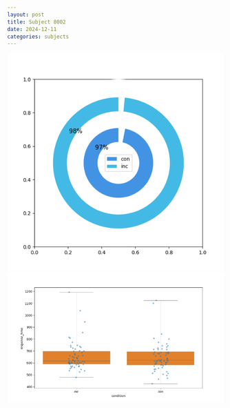 ```yaml
---
layout: post
title: Subject 8002
date: 2024-12-11
categories: subjects
---
```


![](data/8002/run-26/8002_accuracy_by_condition.png)
![](data/8002/run-26/8002_rt.png)
